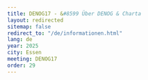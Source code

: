 ```yaml
---
title: DENOG17 - &#8599 Über DENOG & Charta
layout: redirected
sitemap: false
redirect_to: "/de/informationen.html"
lang: de
year: 2025
city: Essen
meeting: DENOG17
order: 29
---
```


